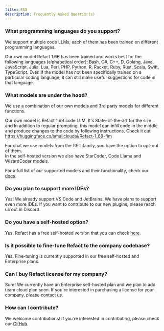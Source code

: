 ```yaml
---
title: FAQ
description: Frequently Asked Question(s)
---
```


### What programming languages do you support?

We support multiple code LLMs, each of them has been trained on different programming languages. 

Our own model Refact 1.6B has been trained and works best for the following languages (alphabetical order): Bash, C#, C++, D, Golang, Java, JavaScript, Julia, Lua, Perl, PHP, Python, R, Racket, Ruby, Rust, Scala, Swift, TypeScript.
Even if the model has not been specifically trained on a particular coding language, it can still make useful suggestions for code in that language. 

### What models are under the hood? 

We use a combination of our own models and 3rd party models for different functions. 

Our own model is Refact 1.6B code LLM. It's State-of-the-art for the size and In addition to regular prompting, this model can infill code in the middle and produce changes to the code by following instructions. Check it out https://huggingface.co/smallcloudai/Refact-1_6B-fim 

For chat we use models from the GPT family, you have the option to opt-out of them.  
In the self-hosted version we also have StarCoder, Code Llama and WizardCoder models. 

For a full list of our supported models and their functionality, check our [docs](https://docs.refact.ai/supported-models/). 

### Do you plan to support more IDEs? 

Yes! We already support VS Code and JetBrains. We have plans to support even more IDEs. If you want to contribute to our new plugins, please reach us out in Discord.

### Do you have a self-hosted option? 
Yes. Refact has a free self-hosted version that you can check [here](https://docs.refact.ai/guides/self-hosted/).

### Is it possible to fine-tune Refact to the company codebase? 
Yes. Fine-tuning is currently supported in our free self-hosted and Enterprise plans. 

### Can I buy Refact license for my company?

Sure! We currently have an Enterprise self-hosted plan and we plan to add team cloud plan soon. If you're interested in purchasing a license for your company, please [contact us](https://refact.ai/contact). 

### How can I contribute? 
We welcome contributions! If you're interested in contributing, please check our [GitHub](https://github.com/smallcloudai/refact/). 
